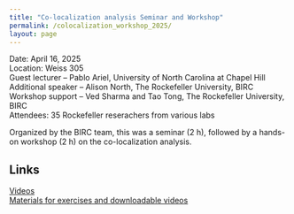```yaml
---
title: "Co-localization analysis Seminar and Workshop"
permalink: /colocalization_workshop_2025/
layout: page
---
```


Date: April 16, 2025  
Location: Weiss 305  
Guest lecturer – Pablo Ariel, University of North Carolina at Chapel Hill  
Additional speaker – Alison North, The Rockefeller University, BIRC  
Workshop support – Ved Sharma and Tao Tong, The Rockefeller University, BIRC  
Attendees: 35 Rockefeller reserachers from various labs  

Organized by the BIRC team, this was a seminar (2 h), followed by a hands-on workshop (2 h) on the co-localization analysis.  

## Links  
[Videos](https://youtube.com/playlist?list=PL_P0beEBCtVLwzO8RzZ19-rD3k8spDxH4&si=MZusTQ-ySNIgF_wr)  
[Materials for exercises and downloadable videos](https://doi.org/10.17615/d372-5m24)




